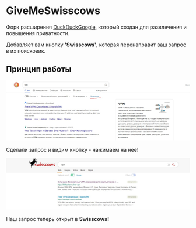 # GiveMeSwisscows
Форк расширения [DuckDuckGoogle](https://addons.mozilla.org/ru/firefox/addon/duckduckgoogle/), который создан для развлечения и повышения приватности. 

Добавляет вам кнопку **'Swisscows'**, которая перенаправит ваш запрос в их поисковик. 

## Принцип работы

![изображение](/./images/1.JPG)

Сделали запрос и видим кнопку - нажимаем на нее!

![изображение](/./images/2.JPG)

Наш запрос теперь открыт в **Swisscows!**